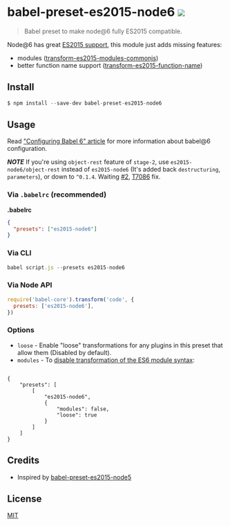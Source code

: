 # babel-preset-es2015-node6 [![](https://img.shields.io/npm/v/babel-preset-es2015-node6.svg)](https://npmjs.org/package/babel-preset-es2015-node6)

> Babel preset to make node@6 fully ES2015 compatible.

Node@6 has great [ES2015 support](https://nodejs.org/en/docs/es6/),
this module just adds missing features:

- modules ([transform-es2015-modules-commonjs](http://babeljs.io/docs/plugins/transform-es2015-modules-commonjs))
- better function name support ([transform-es2015-function-name](http://babeljs.io/docs/plugins/transform-es2015-function-name))

## Install

```js
$ npm install --save-dev babel-preset-es2015-node6
```

## Usage

Read ["Configuring Babel 6" article](http://www.2ality.com/2015/11/configuring-babel6.html)
for more information about babel@6 configuration.

__*NOTE*__ If you're using `object-rest` feature of `stage-2`, use `es2015-node6/object-rest` instead of `es2015-node6` (It's added back `destructuring`, `parameters`), or down to `^0.1.4`. Waiting [#2](https://github.com/jhen0409/babel-preset-es2015-node6/issues/2), [T7086](https://phabricator.babeljs.io/T7086) fix.

### Via `.babelrc` (recommended)

**.babelrc**

```json
{
  "presets": ["es2015-node6"]
}
```

### Via CLI

```js
babel script.js --presets es2015-node6
```

### Via Node API

```js
require('babel-core').transform('code', {
  presets: ['es2015-node6'],
})
```

### Options

* `loose` - Enable "loose" transformations for any plugins in this preset that allow them (Disabled by default).
* `modules` - To [disable transformation of the ES6 module syntax](https://babeljs.io/docs/plugins/preset-es2015/#options):

```

{
    "presets": [
        [
            "es2015-node6",
            {
                "modules": false,
                "loose": true
            }
        ]
    ]
}
```

## Credits

* Inspired by [babel-preset-es2015-node5](https://github.com/alekseykulikov/babel-preset-es2015-node5)

## License

[MIT](LICENSE.md)
